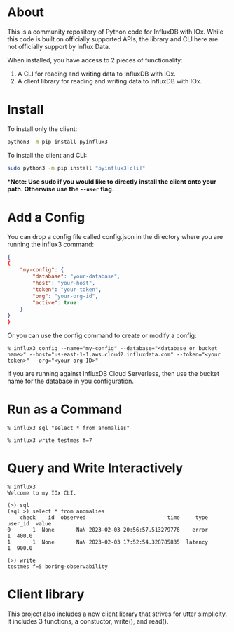 # About
This is a community repository of Python code for InfluxDB with IOx. While this code is built on officially supported APIs, the library and CLI here are not officially support by Influx Data. 

When installed, you have access to 2 pieces of functionality:
1. A CLI for reading and writing data to InfluxDB with IOx.
2. A client library for reading and writing data to InfluxDB with IOx.

# Install
To install only the client:
```bash
python3 -m pip install pyinflux3
```
To install the client and CLI:
```bash
sudo python3 -m pip install "pyinflux3[cli]"
```
***Note: Use sudo if you would like to directly install the client onto your path. Otherwise use the `--user` flag.**

# Add a Config
You can drop a config file called config.json in the directory where you are running the influx3 command:

```json
{
{
    "my-config": {
        "database": "your-database",
        "host": "your-host",
        "token": "your-token",
        "org": "your-org-id",
        "active": true
    }
}
}
```

Or you can use the config command to create or modify a config:
```
% influx3 config --name="my-config" --database="<database or bucket name>" --host="us-east-1-1.aws.cloud2.influxdata.com" --token="<your token>" --org="<your org ID>"
```

If you are running against InfluxDB Cloud Serverless, then use the bucket name for the database in you configuration.

# Run as a Command
```
% influx3 sql "select * from anomalies"
```

```
% influx3 write testmes f=7 
```

# Query and Write Interactively


```
% influx3
Welcome to my IOx CLI.

(>) sql
(sql >) select * from anomalies
    check    id  observed                          time     type user_id  value
0       1  None       NaN 2023-02-03 20:56:57.513279776    error       1  400.0
1       1  None       NaN 2023-02-03 17:52:54.328785835  latency       1  900.0
```

```
(>) write 
testmes f=5 boring-observability
```

# Client library
This project also includes a new client library that strives for utter simplicity. It includes 3 functions, a constuctor, write(), and read().

